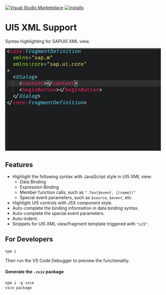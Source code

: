 [![Visual Studio Marketplace](https://vsmarketplacebadge.apphb.com/version/m8524769.ui5-xml-support.svg)](https://marketplace.visualstudio.com/items?itemName=m8524769.ui5-xml-support)
[![installs](https://vsmarketplacebadge.apphb.com/installs-short/m8524769.ui5-xml-support.svg)](https://marketplace.visualstudio.com/items?itemName=m8524769.ui5-xml-support)

# UI5 XML Support

Syntax highlighting for SAPUI5 XML view.

<img src=https://raw.githubusercontent.com/m8524769/vscode-ui5-xml/master/images/demo.gif width=546>

## Features

- Highlight the following syntax with JavaScript style in UI5 XML view:
  * Data Binding
  * Expression Binding
  * Member function calls, such as `".foo($event, {/name})"`
  * Special event parameters, such as `$source`, `$event`, etc.
- Highlight UI5 controls with JSX component style.
- Auto-complete the binding information in data binding syntax.
- Auto-complete the special event parameters.
- Auto-indent.
- Snippets for UI5 XML view/fragment template triggered with `"ui5"`.

## For Developers

```shell
npm i
```

Then run the VS Code Debugger to preview the functionality.

#### Generate the `.vsix` package

```shell
npm i -g vsce
vsce package
```
